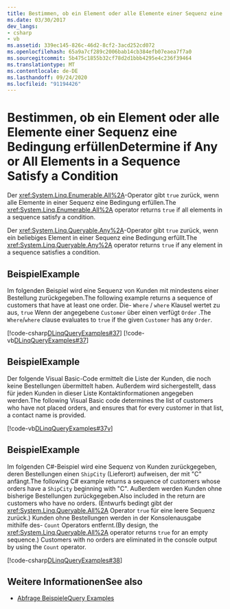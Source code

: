 ```yaml
---
title: Bestimmen, ob ein Element oder alle Elemente einer Sequenz eine Bedingung erfüllen
ms.date: 03/30/2017
dev_langs:
- csharp
- vb
ms.assetid: 339ec145-826c-46d2-8cf2-3acd252cd072
ms.openlocfilehash: 65a9a7cf289c2006bab14cb384efb07eaea7f7a0
ms.sourcegitcommit: 5b475c1855b32cf78d2d1bbb4295e4c236f39464
ms.translationtype: MT
ms.contentlocale: de-DE
ms.lasthandoff: 09/24/2020
ms.locfileid: "91194426"
---
```

# <a name="determine-if-any-or-all-elements-in-a-sequence-satisfy-a-condition"></a><span data-ttu-id="c6098-102">Bestimmen, ob ein Element oder alle Elemente einer Sequenz eine Bedingung erfüllen</span><span class="sxs-lookup"><span data-stu-id="c6098-102">Determine if Any or All Elements in a Sequence Satisfy a Condition</span></span>

<span data-ttu-id="c6098-103">Der <xref:System.Linq.Enumerable.All%2A>-Operator gibt `true` zurück, wenn alle Elemente in einer Sequenz eine Bedingung erfüllen.</span><span class="sxs-lookup"><span data-stu-id="c6098-103">The <xref:System.Linq.Enumerable.All%2A> operator returns `true` if all elements in a sequence satisfy a condition.</span></span>  
  
 <span data-ttu-id="c6098-104">Der <xref:System.Linq.Queryable.Any%2A>-Operator gibt `true` zurück, wenn ein beliebiges Element in einer Sequenz eine Bedingung erfüllt.</span><span class="sxs-lookup"><span data-stu-id="c6098-104">The <xref:System.Linq.Queryable.Any%2A> operator returns `true` if any element in a sequence satisfies a condition.</span></span>  
  
## <a name="example"></a><span data-ttu-id="c6098-105">Beispiel</span><span class="sxs-lookup"><span data-stu-id="c6098-105">Example</span></span>  

 <span data-ttu-id="c6098-106">Im folgenden Beispiel wird eine Sequenz von Kunden mit mindestens einer Bestellung zurückgegeben.</span><span class="sxs-lookup"><span data-stu-id="c6098-106">The following example returns a sequence of customers that have at least one order.</span></span> <span data-ttu-id="c6098-107">Die- `Where` / `where` Klausel wertet zu aus, `true` Wenn der angegebene `Customer` über einen verfügt `Order` .</span><span class="sxs-lookup"><span data-stu-id="c6098-107">The `Where`/`where` clause evaluates to `true` if the given `Customer` has any `Order`.</span></span>  
  
 [!code-csharp[DLinqQueryExamples#37](../../../../../../samples/snippets/csharp/VS_Snippets_Data/DLinqQueryExamples/cs/Program.cs#37)]
 [!code-vb[DLinqQueryExamples#37](../../../../../../samples/snippets/visualbasic/VS_Snippets_Data/DLinqQueryExamples/vb/Module1.vb#37)]  
  
## <a name="example"></a><span data-ttu-id="c6098-108">Beispiel</span><span class="sxs-lookup"><span data-stu-id="c6098-108">Example</span></span>  

 <span data-ttu-id="c6098-109">Der folgende Visual Basic-Code ermittelt die Liste der Kunden, die noch keine Bestellungen übermittelt haben. Außerdem wird sichergestellt, dass für jeden Kunden in dieser Liste Kontaktinformationen angegeben werden.</span><span class="sxs-lookup"><span data-stu-id="c6098-109">The following Visual Basic code determines the list of customers who have not placed orders, and ensures that for every customer in that list, a contact name is provided.</span></span>  
  
 [!code-vb[DLinqQueryExamples#37v](../../../../../../samples/snippets/visualbasic/VS_Snippets_Data/DLinqQueryExamples/vb/Module1.vb#37v)]  
  
## <a name="example"></a><span data-ttu-id="c6098-110">Beispiel</span><span class="sxs-lookup"><span data-stu-id="c6098-110">Example</span></span>  

 <span data-ttu-id="c6098-111">Im folgenden C#-Beispiel wird eine Sequenz von Kunden zurückgegeben, deren Bestellungen einen `ShipCity` (Lieferort) aufweisen, der mit "C" anfängt.</span><span class="sxs-lookup"><span data-stu-id="c6098-111">The following C# example returns a sequence of customers whose orders have a `ShipCity` beginning with "C".</span></span> <span data-ttu-id="c6098-112">Außerdem werden Kunden ohne bisherige Bestellungen zurückgegeben.</span><span class="sxs-lookup"><span data-stu-id="c6098-112">Also included in the return are customers who have no orders.</span></span> <span data-ttu-id="c6098-113">(Entwurfs bedingt gibt der <xref:System.Linq.Queryable.All%2A> Operator `true` für eine leere Sequenz zurück.) Kunden ohne Bestellungen werden in der Konsolenausgabe mithilfe des- `Count` Operators entfernt.</span><span class="sxs-lookup"><span data-stu-id="c6098-113">(By design, the <xref:System.Linq.Queryable.All%2A> operator returns `true` for an empty sequence.) Customers with no orders are eliminated in the console output by using the `Count` operator.</span></span>  
  
 [!code-csharp[DLinqQueryExamples#38](../../../../../../samples/snippets/csharp/VS_Snippets_Data/DLinqQueryExamples/cs/Program.cs#38)]  
  
## <a name="see-also"></a><span data-ttu-id="c6098-114">Weitere Informationen</span><span class="sxs-lookup"><span data-stu-id="c6098-114">See also</span></span>

- [<span data-ttu-id="c6098-115">Abfrage Beispiele</span><span class="sxs-lookup"><span data-stu-id="c6098-115">Query Examples</span></span>](query-examples.md)

